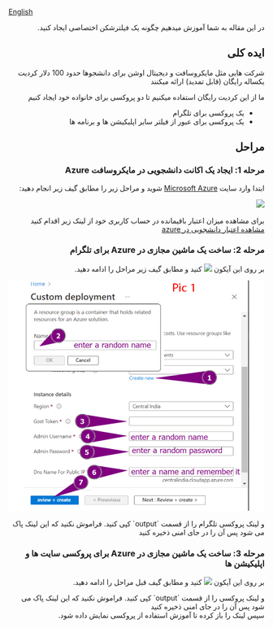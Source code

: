 [English](https://github.com/hiddify/hiddify-config/wiki/Quick-Installation-on-Microsoft-Azure)

<div dir="rtl" markdown="1">
در این مقاله به شما آموزش میدهیم چگونه یک فیلترشکن اختصاصی ایجاد کنید.


## ایده کلی
شرکت هایی مثل مایکروسافت و دیجیتال اوشن برای دانشجوها حدود 100 دلار کردیت یکساله رایگان (قابل تمدید) ارائه میکنند

ما از این کردیت رایگان استفاده میکنیم تا دو پروکسی برای خانواده خود ایجاد کنیم

- یک پروکسی برای تلگرام
- یک پروکسی برای عبور از فیلتر سایر اپلیکیشن ها و برنامه ها

## مراحل
### مرحله 1: ایجاد یک اکانت دانشجویی در مایکروسافت Azure


ابتدا وارد سایت [Microsoft Azure](https://azure.microsoft.com/en-us/free/students/) شوید
و مراحل زیر را مطابق گیف زیر انجام دهید:

![](http://hiddify.github.io/assets/create_student_account.gif)

برای مشاهده میزان اعتبار باقیمانده در حساب کاربری خود از لینک زیر اقدام کنید
[مشاهده اعتبار دانشجویی در azure](https://www.microsoftazuresponsorships.com/Balance)

### مرحله 2: ساخت یک ماشین مجازی در Azure برای تلگرام

  
بر روی این آیکون
<a href="https://portal.azure.com/#create/Microsoft.Template/uri/https%3A%2F%2Fraw.githubusercontent.com%2Fhiddify%2Fconfig%2Fmain%2Ftelegram%2Ftelegram-vm-azure-template.json" target="_blank"><img src="https://aka.ms/deploytoazurebutton"/></a>
کنید
و مطابق گیف زیر مراحل را ادامه دهید.


![](https://github.com/hiddify/hiddify.github.io/raw/main/assets/azure-auto-deploy.gif)
<div class="alert alert-success">
و لینک پروکسی تلگرام را از قسمت `output` کپی کنید. فراموش نکنید که این لینک پاک می شود پس آن را در جای امنی ذخیره کنید
</div>






  
### مرحله 3: ساخت یک ماشین مجازی در Azure برای پروکسی سایت ها و اپلیکیشن ها

  
بر روی این آیکون
<a href="https://portal.azure.com/#create/Microsoft.Template/uri/https%3A%2F%2Fraw.githubusercontent.com%2Fhiddify%2Fconfig%2Fmain%2Fshadowsocks%2Fss-azure-template.json" target="_blank"><img src="https://aka.ms/deploytoazurebutton"/></a>
کنید
و مطابق گیف قبل مراحل را ادامه دهید.

<div class="alert alert-success">
و لینک پروکسی را از قسمت `output` کپی کنید. فراموش نکنید که این لینک پاک می شود پس آن را در جای امنی ذخیره کنید
</div>
سپس لینک را باز کرده تا آموزش استفاده از پروکسی نمایش داده شود. 


</div>